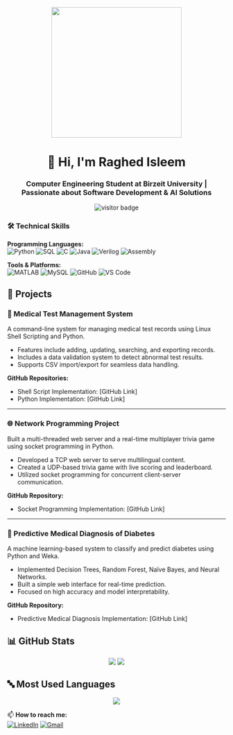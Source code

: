 <div align="center">
  <img src="https://github.com/Anmol-Baranwal/Cool-GIFs-For-GitHub/raw/main/Assets/GIFs/Developer.gif" width="300" />
  <h1>👋 Hi, I'm Raghed Isleem </h1>
  <h3>Computer Engineering Student at Birzeit University | Passionate about Software Development & AI Solutions</h3>
  <img src="https://komarev.com/ghpvc/?username=RaghedIsleem&label=Profile%20views&color=0e75b6&style=flat" alt="visitor badge"/>
</div>

 



### 🛠️ **Technical Skills**  
**Programming Languages:**  
![Python](https://img.shields.io/badge/Python-3776AB?style=flat&logo=python&logoColor=white)
![SQL](https://img.shields.io/badge/SQL-4479A1?style=flat&logo=mysql&logoColor=white)
![C](https://img.shields.io/badge/C-A8B9CC?style=flat&logo=c&logoColor=black)
![Java](https://img.shields.io/badge/Java-007396?style=flat&logo=java&logoColor=white)
![Verilog](https://img.shields.io/badge/Verilog-881391?style=flat&logo=verilog&logoColor=white)
![Assembly](https://img.shields.io/badge/Assembly-6E4C13?style=flat&logo=assemblyscript&logoColor=white)

**Tools & Platforms:**  
![MATLAB](https://img.shields.io/badge/MATLAB-0076A8?style=flat&logo=mathworks&logoColor=white)
![MySQL](https://img.shields.io/badge/MySQL-4479A1?style=flat&logo=mysql&logoColor=white)
![GitHub](https://img.shields.io/badge/GitHub-181717?style=flat&logo=github&logoColor=white)
![VS Code](https://img.shields.io/badge/VS_Code-007ACC?style=flat&logo=visual-studio-code&logoColor=white)


## 💼 Projects

### 🧪 Medical Test Management System
A command-line system for managing medical test records using Linux Shell Scripting and Python.

- Features include adding, updating, searching, and exporting records.
- Includes a data validation system to detect abnormal test results.
- Supports CSV import/export for seamless data handling.

**GitHub Repositories:**
- Shell Script Implementation: [GitHub Link]
- Python Implementation: [GitHub Link]

---

### 🌐 Network Programming Project
Built a multi-threaded web server and a real-time multiplayer trivia game using socket programming in Python.

- Developed a TCP web server to serve multilingual content.
- Created a UDP-based trivia game with live scoring and leaderboard.
- Utilized socket programming for concurrent client-server communication.

**GitHub Repository:**
- Socket Programming Implementation: [GitHub Link]

---

### 🧬 Predictive Medical Diagnosis of Diabetes
A machine learning-based system to classify and predict diabetes using Python and Weka.

- Implemented Decision Trees, Random Forest, Naïve Bayes, and Neural Networks.
- Built a simple web interface for real-time prediction.
- Focused on high accuracy and model interpretability.

**GitHub Repository:**
- Predictive Medical Diagnosis Implementation: [GitHub Link]


## 📊 GitHub Stats

<p align="center">
  <img src="https://github-readme-stats.vercel.app/api?username=Raghed33&show_icons=true&theme=radical" />
  <img src="https://github-readme-streak-stats.herokuapp.com/?user=Raghed33&theme=radical" />
</p>

## 🔤 Most Used Languages

<p align="center">
  <img src="https://github-readme-stats.vercel.app/api/top-langs?username=Raghed33&layout=compact&theme=radical" />
</p>



📫 **How to reach me:**  
[![LinkedIn](https://img.shields.io/badge/LinkedIn-0A66C2?style=flat&logo=linkedin&logoColor=white)]([Your_LinkedIn_Link](https://www.linkedin.com/in/raghed-dawood-848608358/))
[![Gmail](https://img.shields.io/badge/Gmail-EA4335?style=flat&logo=gmail&logoColor=white)](mailto:1211326@student.birzeit.edu)
